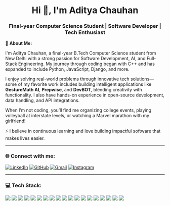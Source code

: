 <h1 align="center">Hi 👋, I'm Aditya Chauhan</h1>
<h3 align="center">Final-year Computer Science Student | Software Developer | Tech Enthusiast</h3>

💫 **About Me:**

I'm Aditya Chauhan, a final-year B.Tech Computer Science student from New Delhi with a strong passion for Software Development, AI, and Full-Stack Engineering. My journey through coding began with C++ and has expanded to include Python, JavaScript, Django, and more.

I enjoy solving real-world problems through innovative tech solutions—some of my favorite work includes building intelligent applications like **GestureMath AI**, **Prepwise**, and **DevBOT**, blending creativity with functionality. I also have hands-on experience in open-source development, data handling, and API integrations.

When I’m not coding, you’ll find me organizing college events, playing volleyball at interstate levels, or watching a Marvel marathon with my girlfriend!

⚡ I believe in continuous learning and love building impactful software that makes lives easier.

---

### 🌐 Connect with me:

[![LinkedIn](https://img.shields.io/badge/LinkedIn-0077B5?style=for-the-badge&logo=linkedin&logoColor=white)](https://www.linkedin.com/in/aditya-chauhan-10196224a/)
[![GitHub](https://img.shields.io/badge/GitHub-000000?style=for-the-badge&logo=github&logoColor=white)](https://github.com/Aditya-chauhann)
[![Gmail](https://img.shields.io/badge/Email-D14836?style=for-the-badge&logo=gmail&logoColor=white)](mailto:aaditya143chauhan@gmail.com)
[![Instagram](https://img.shields.io/badge/Instagram-E4405F?style=for-the-badge&logo=instagram&logoColor=white)](https://instagram.com/)


---

### 💻 Tech Stack:

<p align="left">
  <img src="https://img.shields.io/badge/C++-00599C?style=for-the-badge&logo=c%2B%2B&logoColor=white" />
  <img src="https://img.shields.io/badge/Python-3776AB?style=for-the-badge&logo=python&logoColor=white" />
  <img src="https://img.shields.io/badge/JavaScript-F7DF1E?style=for-the-badge&logo=javascript&logoColor=black" />
  <img src="https://img.shields.io/badge/HTML5-E34F26?style=for-the-badge&logo=html5&logoColor=white" />
  <img src="https://img.shields.io/badge/CSS3-1572B6?style=for-the-badge&logo=css3&logoColor=white" />
  <img src="https://img.shields.io/badge/Node.js-339933?style=for-the-badge&logo=nodedotjs&logoColor=white" />
  <img src="https://img.shields.io/badge/React-61DAFB?style=for-the-badge&logo=react&logoColor=black" />
  <img src="https://img.shields.io/badge/Django-092E20?style=for-the-badge&logo=django&logoColor=white" />
  <img src="https://img.shields.io/badge/Flask-000000?style=for-the-badge&logo=flask&logoColor=white" />
  <img src="https://img.shields.io/badge/MySQL-4479A1?style=for-the-badge&logo=mysql&logoColor=white" />
  <img src="https://img.shields.io/badge/MongoDB-47A248?style=for-the-badge&logo=mongodb&logoColor=white" />
  <img src="https://img.shields.io/badge/Firebase-FFCA28?style=for-the-badge&logo=firebase&logoColor=black" />
  <img src="https://img.shields.io/badge/Postman-FF6C37?style=for-the-badge&logo=postman&logoColor=white" />
  <img src="https://img.shields.io/badge/OpenCV-5C3EE8?style=for-the-badge&logo=opencv&logoColor=white" />
  <img src="https://img.shields.io/badge/TensorFlow-FF6F00?style=for-the-badge&logo=tensorflow&logoColor=white" />
  <img src="https://img.shields.io/badge/Keras-D00000?style=for-the-badge&logo=keras&logoColor=white" />
  <img src="https://img.shields.io/badge/scikit--learn-F7931E?style=for-the-badge&logo=scikit-learn&logoColor=white" />
  <img src="https://img.shields.io/badge/Adobe%20Premiere%20Pro-9999FF?style=for-the-badge&logo=adobe-premiere-pro&logoColor=white" />
  <img src="https://img.shields.io/badge/Adobe%20After%20Effects-9999FF?style=for-the-badge&logo=adobe-after-effects&logoColor=white" />
</p>


